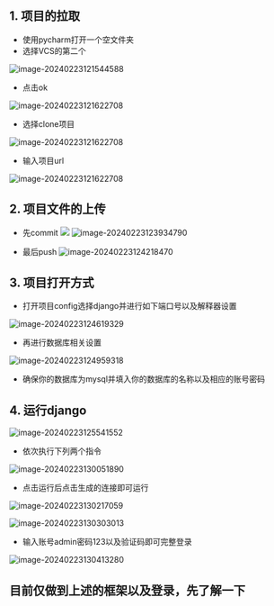 ## 1. 项目的拉取

- 使用pycharm打开一个空文件夹
- 选择VCS的第二个

![image-20240223121544588](.\md_pic\image-20240223121544588.png)

- 点击ok

![image-20240223121622708](.\md_pic\image-20240223121622708.png)

- 选择clone项目

![image-20240223121622708](.\md_pic\image-20240223121741230.png)

- 输入项目url

![image-20240223121622708](.\md_pic\image-20240223121914774.png)





## 2. 项目文件的上传

- 先commit
![](.\md_pic\image-20240223123737858.png)
![image-20240223123934790](.\md_pic\image-20240223123934790.png)

- 最后push
![image-20240223124218470](.\md_pic\image-20240223124218470.png)



## 3. 项目打开方式

- 打开项目config选择django并进行如下端口号以及解释器设置

![image-20240223124619329](.\md_pic\image-20240223124619329.png)

- 再进行数据库相关设置

![image-20240223124959318](.\md_pic\image-20240223124959318.png)

- 确保你的数据库为mysql并填入你的数据库的名称以及相应的账号密码

## 4. 运行django

![image-20240223125541552](.\md_pic\image-20240223125541552.png)

- 依次执行下列两个指令

![image-20240223130051890](.\md_pic\image-20240223130051890.png)

- 点击运行后点击生成的连接即可运行

![image-20240223130217059](.\md_pic\image-20240223130217059.png)

![image-20240223130303013](.\md_pic\image-20240223130303013.png)

- 输入账号admin密码123以及验证码即可完整登录

![image-20240223130413280](.\md_pic\image-20240223130413280.png)

## 目前仅做到上述的框架以及登录，先了解一下